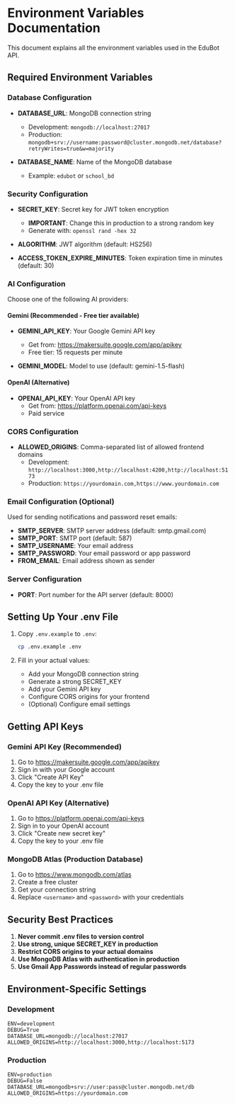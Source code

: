 # Environment Variables Documentation

This document explains all the environment variables used in the EduBot API.

## Required Environment Variables

### Database Configuration
- **DATABASE_URL**: MongoDB connection string
  - Development: `mongodb://localhost:27017`
  - Production: `mongodb+srv://username:password@cluster.mongodb.net/database?retryWrites=true&w=majority`
  
- **DATABASE_NAME**: Name of the MongoDB database
  - Example: `edubot` or `school_bd`

### Security Configuration
- **SECRET_KEY**: Secret key for JWT token encryption
  - **IMPORTANT**: Change this in production to a strong random key
  - Generate with: `openssl rand -hex 32`
  
- **ALGORITHM**: JWT algorithm (default: HS256)
- **ACCESS_TOKEN_EXPIRE_MINUTES**: Token expiration time in minutes (default: 30)

### AI Configuration
Choose one of the following AI providers:

#### Gemini (Recommended - Free tier available)
- **GEMINI_API_KEY**: Your Google Gemini API key
  - Get from: https://makersuite.google.com/app/apikey
  - Free tier: 15 requests per minute
  
- **GEMINI_MODEL**: Model to use (default: gemini-1.5-flash)

#### OpenAI (Alternative)
- **OPENAI_API_KEY**: Your OpenAI API key
  - Get from: https://platform.openai.com/api-keys
  - Paid service

### CORS Configuration
- **ALLOWED_ORIGINS**: Comma-separated list of allowed frontend domains
  - Development: `http://localhost:3000,http://localhost:4200,http://localhost:5173`
  - Production: `https://yourdomain.com,https://www.yourdomain.com`

### Email Configuration (Optional)
Used for sending notifications and password reset emails:

- **SMTP_SERVER**: SMTP server address (default: smtp.gmail.com)
- **SMTP_PORT**: SMTP port (default: 587)
- **SMTP_USERNAME**: Your email address
- **SMTP_PASSWORD**: Your email password or app password
- **FROM_EMAIL**: Email address shown as sender

### Server Configuration
- **PORT**: Port number for the API server (default: 8000)

## Setting Up Your .env File

1. Copy `.env.example` to `.env`:
   ```bash
   cp .env.example .env
   ```

2. Fill in your actual values:
   - Add your MongoDB connection string
   - Generate a strong SECRET_KEY
   - Add your Gemini API key
   - Configure CORS origins for your frontend
   - (Optional) Configure email settings

## Getting API Keys

### Gemini API Key (Recommended)
1. Go to https://makersuite.google.com/app/apikey
2. Sign in with your Google account
3. Click "Create API Key"
4. Copy the key to your .env file

### OpenAI API Key (Alternative)
1. Go to https://platform.openai.com/api-keys
2. Sign in to your OpenAI account
3. Click "Create new secret key"
4. Copy the key to your .env file

### MongoDB Atlas (Production Database)
1. Go to https://www.mongodb.com/atlas
2. Create a free cluster
3. Get your connection string
4. Replace `<username>` and `<password>` with your credentials

## Security Best Practices

1. **Never commit .env files to version control**
2. **Use strong, unique SECRET_KEY in production**
3. **Restrict CORS origins to your actual domains**
4. **Use MongoDB Atlas with authentication in production**
5. **Use Gmail App Passwords instead of regular passwords**

## Environment-Specific Settings

### Development
```env
ENV=development
DEBUG=True
DATABASE_URL=mongodb://localhost:27017
ALLOWED_ORIGINS=http://localhost:3000,http://localhost:5173
```

### Production
```env
ENV=production
DEBUG=False
DATABASE_URL=mongodb+srv://user:pass@cluster.mongodb.net/db
ALLOWED_ORIGINS=https://yourdomain.com
```